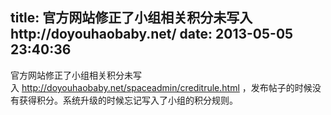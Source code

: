 title: 官方网站修正了小组相关积分未写入http://doyouhaobaby.net/
date: 2013-05-05 23:40:36
---

官方网站修正了小组相关积分未写入&nbsp;<a href="http://doyouhaobaby.net/spaceadmin/creditrule.html">http://doyouhaobaby.net/spaceadmin/creditrule.html</a>&nbsp;，发布帖子的时候没有获得积分。系统升级的时候忘记写入了小组的积分规则。